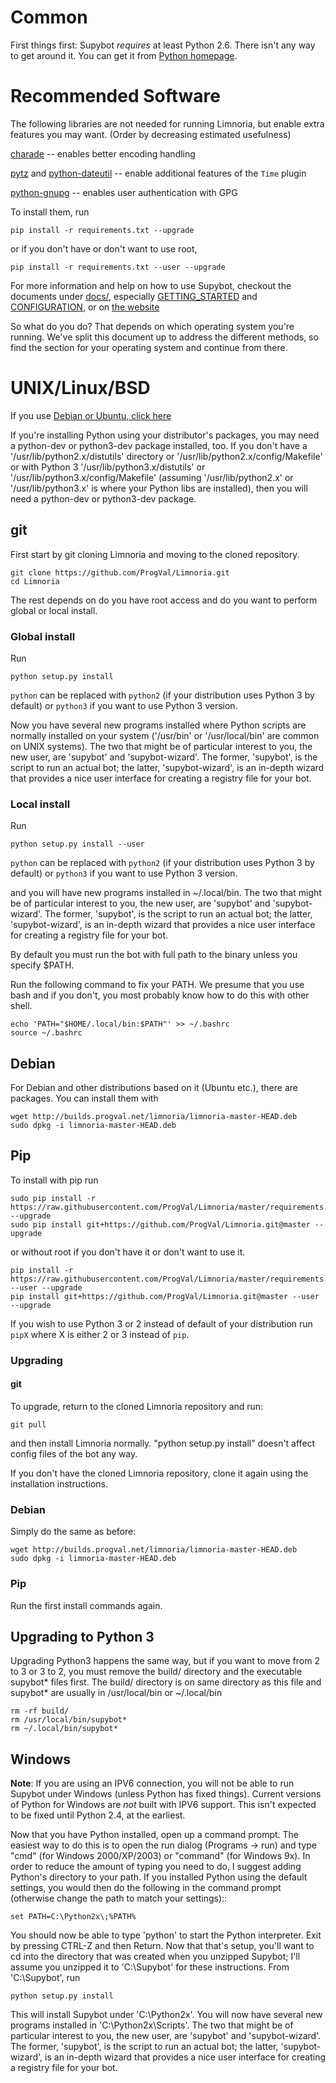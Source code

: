 # Common

First things first: Supybot *requires* at least Python 2.6.  There
isn't any way to get around it.  You can get it from [Python homepage].

[Python homepage]:http://python.org/

# Recommended Software

The following libraries are not needed for running Limnoria, but enable
extra features you may want. (Order by decreasing estimated usefulness)

[charade] -- enables better encoding handling

[pytz] and [python-dateutil] -- enable additional features of the `Time` plugin

[python-gnupg] -- enables user authentication with GPG

[charade]:https://pypi.python.org/pypi/charade
[pytz]:https://pypi.python.org/pypi/pytz
[python-dateutil]:https://pypi.python.org/pypi/python-dateutil
[python-gnupg]:https://pypi.python.org/pypi/python-gnupg

To install them, run 

`pip install -r requirements.txt --upgrade`

or if you don't have or don't want to use root, 

`pip install -r requirements.txt --user --upgrade`

For more information and help on how to use Supybot, checkout
the documents under [docs/], especially [GETTING_STARTED] and
[CONFIGURATION], or on [the website]

[docs/]:docs/index.rst
[GETTING_STARTED]:docs/GETTING_STARTED.rst
[CONFIGURATION]:docs/CONFIGURATION.rst
[the website]:http://supybot.aperio.fr/doc/use/index.html

So what do you do?  That depends on which operating system you're
running.  We've split this document up to address the different
methods, so find the section for your operating system and continue
from there.

# UNIX/Linux/BSD

If you use [Debian or Ubuntu, click here](INSTALL.md#debian)

If you're installing Python using your distributor's packages, you may
need a python-dev or python3-dev package installed, too.  If you don't have
a '/usr/lib/python2.x/distutils' directory or 
'/usr/lib/python2.x/config/Makefile' or with Python 3 
'/usr/lib/python3.x/distutils' or '/usr/lib/python3.x/config/Makefile' (assuming '/usr/lib/python2.x' or '/usr/lib/python3.x' is where your Python 
libs are installed), then you will need a python-dev or python3-dev package.


## git

First start by git cloning Limnoria and moving to the cloned repository.

```
git clone https://github.com/ProgVal/Limnoria.git
cd Limnoria
```

The rest depends on do you have root access and do you want to perform global or local install.

### Global install

Run

```
python setup.py install
```

`python` can be replaced with `python2` (if your distribution 
uses Python 3 by default) or `python3` if you want to use Python 3 
version.

Now you have several new programs installed where Python scripts are normally
installed on your system ('/usr/bin' or '/usr/local/bin' are common on
UNIX systems).  The two that might be of particular interest to you, the
new user, are 'supybot' and 'supybot-wizard'.  The former, 'supybot', is
the script to run an actual bot; the latter, 'supybot-wizard', is an
in-depth wizard that provides a nice user interface for creating a
registry file for your bot.

### Local install

Run

```
python setup.py install --user
```

`python` can be replaced with `python2` (if your distribution 
uses Python 3 by default) or `python3` if you want to use Python 3 
version.

and you will have new programs installed in ~/.local/bin. The two that might be of particular interest to you, the
new user, are 'supybot' and 'supybot-wizard'.  The former, 'supybot', is
the script to run an actual bot; the latter, 'supybot-wizard', is an
in-depth wizard that provides a nice user interface for creating a
registry file for your bot.

By default you must run the bot with full path to the binary unless you specify $PATH.

Run the following command to fix your PATH. We presume that you use bash 
and if you don't, you most probably know how to do this with other shell.

```
echo 'PATH="$HOME/.local/bin:$PATH"' >> ~/.bashrc
source ~/.bashrc
```

## Debian

For Debian and other distributions based on it (Ubuntu etc.), there are 
packages. You can install them with

```
wget http://builds.progval.net/limnoria/limnoria-master-HEAD.deb
sudo dpkg -i limnoria-master-HEAD.deb
```

## Pip

To install with pip run

```
sudo pip install -r https://raw.githubusercontent.com/ProgVal/Limnoria/master/requirements.txt --upgrade
sudo pip install git+https://github.com/ProgVal/Limnoria.git@master --upgrade
```

or without root if you don't have it or don't want to use it.

```
pip install -r https://raw.githubusercontent.com/ProgVal/Limnoria/master/requirements.txt --user --upgrade
pip install git+https://github.com/ProgVal/Limnoria.git@master --user --upgrade
```

If you wish to use Python 3 or 2 instead of default of your distribution 
run `pipX` where X is either 2 or 3 instead of `pip`.

### Upgrading

#### git

To upgrade, return to the cloned Limnoria repository and run:

```
git pull
```

and then install Limnoria normally. "python setup.py install" doesn't affect config files of the bot any way.

If you don't have the cloned Limnoria repository, clone it again using the installation instructions.

### Debian

Simply do the same as before:

```
wget http://builds.progval.net/limnoria/limnoria-master-HEAD.deb
sudo dpkg -i limnoria-master-HEAD.deb
```

### Pip 

Run the first install commands again.

## Upgrading to Python 3

Upgrading Python3 happens the same way, but if you want to move from 2 to 3 
or 3 to 2, you must remove the build/ directory and the executable 
supybot* files first. The build/ directory is on same directory as this 
file and supybot* are usually in /usr/local/bin or ~/.local/bin

```
rm -rf build/
rm /usr/local/bin/supybot*
rm ~/.local/bin/supybot*
```

## Windows

**Note**: If you are using an IPV6 connection, you will not be able
to run Supybot under Windows (unless Python has fixed things).  Current
versions of Python for Windows are *not* built with IPV6 support. This
isn't expected to be fixed until Python 2.4, at the earliest.

Now that you have Python installed, open up a command prompt.  The
easiest way to do this is to open the run dialog (Programs -> run) and
type "cmd" (for Windows 2000/XP/2003) or "command" (for Windows 9x).  In
order to reduce the amount of typing you need to do, I suggest adding
Python's directory to your path.  If you installed Python using the
default settings, you would then do the following in the command prompt
(otherwise change the path to match your settings)::

```
set PATH=C:\Python2x\;%PATH%
```

You should now be able to type 'python' to start the Python
interpreter.  Exit by pressing CTRL-Z and then Return.  Now that that's
setup, you'll want to cd into the directory that was created when you
unzipped Supybot; I'll assume you unzipped it to 'C:\Supybot' for these
instructions.  From 'C:\Supybot', run 

```
python setup.py install
```

This will install Supybot under 'C:\Python2x\'.  You will now have several new
programs installed in 'C:\Python2x\Scripts\'.  The two that might be of
particular interest to you, the new user, are 'supybot' and 'supybot-wizard'.
The former, 'supybot', is the script to run an actual bot; the latter,
'supybot-wizard', is an in-depth wizard that provides a nice user interface for
creating a registry file for your bot.
